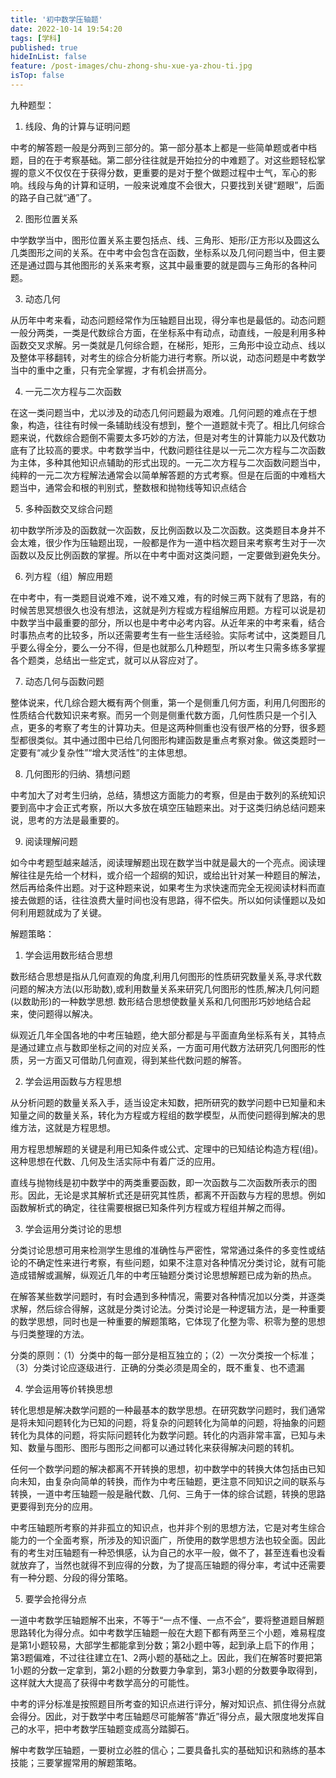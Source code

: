 ```yaml
---
title: '初中数学压轴题'
date: 2022-10-14 19:54:20
tags: [学科]
published: true
hideInList: false
feature: /post-images/chu-zhong-shu-xue-ya-zhou-ti.jpg
isTop: false
---
```

九种题型：



1. 线段、角的计算与证明问题



中考的解答题一般是分两到三部分的。第一部分基本上都是一些简单题或者中档题，目的在于考察基础。第二部分往往就是开始拉分的中难题了。对这些题轻松掌握的意义不仅仅在于获得分数，更重要的是对于整个做题过程中士气，军心的影响。线段与角的计算和证明，一般来说难度不会很大，只要找到关键“题眼”，后面的路子自己就“通”了。



2. 图形位置关系



中学数学当中，图形位置关系主要包括点、线、三角形、矩形/正方形以及圆这么几类图形之间的关系。在中考中会包含在函数，坐标系以及几何问题当中，但主要还是通过圆与其他图形的关系来考察，这其中最重要的就是圆与三角形的各种问题。



3. 动态几何



从历年中考来看，动态问题经常作为压轴题目出现，得分率也是最低的。动态问题一般分两类，一类是代数综合方面，在坐标系中有动点，动直线，一般是利用多种函数交叉求解。另一类就是几何综合题，在梯形，矩形，三角形中设立动点、线以及整体平移翻转，对考生的综合分析能力进行考察。所以说，动态问题是中考数学当中的重中之重，只有完全掌握，才有机会拼高分。



4. 一元二次方程与二次函数



在这一类问题当中，尤以涉及的动态几何问题最为艰难。几何问题的难点在于想象，构造，往往有时候一条辅助线没有想到，整个一道题就卡壳了。相比几何综合题来说，代数综合题倒不需要太多巧妙的方法，但是对考生的计算能力以及代数功底有了比较高的要求。中考数学当中，代数问题往往是以一元二次方程与二次函数为主体，多种其他知识点辅助的形式出现的。一元二次方程与二次函数问题当中，纯粹的一元二次方程解法通常会以简单解答题的方式考察。但是在后面的中难档大题当中，通常会和根的判别式，整数根和抛物线等知识点结合



5. 多种函数交叉综合问题



初中数学所涉及的函数就一次函数，反比例函数以及二次函数。这类题目本身并不会太难，很少作为压轴题出现，一般都是作为一道中档次题目来考察考生对于一次函数以及反比例函数的掌握。所以在中考中面对这类问题，一定要做到避免失分。



6. 列方程（组）解应用题



在中考中，有一类题目说难不难，说不难又难，有的时候三两下就有了思路，有的时候苦思冥想很久也没有想法，这就是列方程或方程组解应用题。方程可以说是初中数学当中最重要的部分，所以也是中考中必考内容。从近年来的中考来看，结合时事热点考的比较多，所以还需要考生有一些生活经验。实际考试中，这类题目几乎要么得全分，要么一分不得，但是也就那么几种题型，所以考生只需多练多掌握各个题类，总结出一些定式，就可以从容应对了。



7. 动态几何与函数问题



整体说来，代几综合题大概有两个侧重，第一个是侧重几何方面，利用几何图形的性质结合代数知识来考察。而另一个则是侧重代数方面，几何性质只是一个引入点，更多的考察了考生的计算功夫。但是这两种侧重也没有很严格的分野，很多题型都很类似。其中通过图中已给几何图形构建函数是重点考察对象。做这类题时一定要有“减少复杂性”“增大灵活性”的主体思想。



8. 几何图形的归纳、猜想问题



中考加大了对考生归纳，总结，猜想这方面能力的考察，但是由于数列的系统知识要到高中才会正式考察，所以大多放在填空压轴题来出。对于这类归纳总结问题来说，思考的方法是最重要的。



9. 阅读理解问题



如今中考题型越来越活，阅读理解题出现在数学当中就是最大的一个亮点。阅读理解往往是先给一个材料，或介绍一个超纲的知识，或给出针对某一种题目的解法，然后再给条件出题。对于这种题来说，如果考生为求快速而完全无视阅读材料而直接去做题的话，往往浪费大量时间也没有思路，得不偿失。所以如何读懂题以及如何利用题就成为了关键。





解题策略：



1. 学会运用数形结合思想



数形结合思想是指从几何直观的角度,利用几何图形的性质研究数量关系,寻求代数问题的解决方法(以形助数),或利用数量关系来研究几何图形的性质,解决几何问题(以数助形)的一种数学思想. 数形结合思想使数量关系和几何图形巧妙地结合起来，使问题得以解决。



纵观近几年全国各地的中考压轴题，绝大部分都是与平面直角坐标系有关，其特点是通过建立点与数即坐标之间的对应关系，一方面可用代数方法研究几何图形的性质，另一方面又可借助几何直观，得到某些代数问题的解答。



2. 学会运用函数与方程思想



从分析问题的数量关系入手，适当设定未知数，把所研究的数学问题中已知量和未知量之间的数量关系，转化为方程或方程组的数学模型，从而使问题得到解决的思维方法，这就是方程思想。



用方程思想解题的关键是利用已知条件或公式、定理中的已知结论构造方程(组)。这种思想在代数、几何及生活实际中有着广泛的应用。



直线与抛物线是初中数学中的两类重要函数，即一次函数与二次函数所表示的图形。因此，无论是求其解析式还是研究其性质，都离不开函数与方程的思想。例如函数解析式的确定，往往需要根据已知条件列方程或方程组并解之而得。



3. 学会运用分类讨论的思想



分类讨论思想可用来检测学生思维的准确性与严密性，常常通过条件的多变性或结论的不确定性来进行考察，有些问题，如果不注意对各种情况分类讨论，就有可能造成错解或漏解，纵观近几年的中考压轴题分类讨论思想解题已成为新的热点。



在解答某些数学问题时，有时会遇到多种情况，需要对各种情况加以分类，并逐类求解，然后综合得解，这就是分类讨论法。分类讨论是一种逻辑方法，是一种重要的数学思想，同时也是一种重要的解题策略，它体现了化整为零、积零为整的思想与归类整理的方法。



分类的原则：（1）分类中的每一部分是相互独立的；（2）一次分类按一个标准；（3）分类讨论应逐级进行．正确的分类必须是周全的，既不重复、也不遗漏



4. 学会运用等价转换思想



转化思想是解决数学问题的一种最基本的数学思想。在研究数学问题时，我们通常是将未知问题转化为已知的问题，将复杂的问题转化为简单的问题，将抽象的问题转化为具体的问题，将实际问题转化为数学问题。转化的内涵非常丰富，已知与未知、数量与图形、图形与图形之间都可以通过转化来获得解决问题的转机。



任何一个数学问题的解决都离不开转换的思想，初中数学中的转换大体包括由已知向未知，由复杂向简单的转换，而作为中考压轴题，更注意不同知识之间的联系与转换，一道中考压轴题一般是融代数、几何、三角于一体的综合试题，转换的思路更要得到充分的应用。



中考压轴题所考察的并非孤立的知识点，也并非个别的思想方法，它是对考生综合能力的一个全面考察，所涉及的知识面广，所使用的数学思想方法也较全面。因此有的考生对压轴题有一种恐惧感，认为自己的水平一般，做不了，甚至连看也没看就放弃了，当然也就得不到应得的分数，为了提高压轴题的得分率，考试中还需要有一种分题、分段的得分策略。



5. 要学会抢得分点



一道中考数学压轴题解不出来，不等于“一点不懂、一点不会”，要将整道题目解题思路转化为得分点。如中考数学压轴题一般在大题下都有两至三个小题，难易程度是第1小题较易，大部学生都能拿到分数；第2小题中等，起到承上启下的作用；第3题偏难，不过往往建立在1、2两小题的基础之上。因此，我们在解答时要把第1小题的分数一定拿到，第2小题的分数要力争拿到，第3小题的分数要争取得到，这样就大大提高了获得中考数学高分的可能性。



中考的评分标准是按照题目所考查的知识点进行评分，解对知识点、抓住得分点就会得分。因此，对于数学中考压轴题尽可能解答“靠近”得分点，最大限度地发挥自己的水平，把中考数学压轴题变成高分踏脚石。



解中考数学压轴题，一要树立必胜的信心；二要具备扎实的基础知识和熟练的基本技能；三要掌握常用的解题策略。